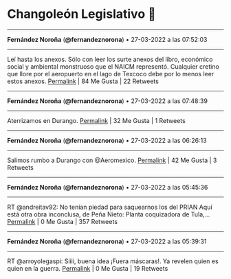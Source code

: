 # Changoleón Legislativo 🙈
*****
**Fernández Noroña** (**@fernandeznorona**) • 27-03-2022 a las 07:52:03
*****
Leí hasta los anexos. Sólo con leer  los surte anexos del libro, económico social y ambiental monstruoso que el NAICM representó. Cualquier  cretino que llore por el aeropuerto en el lago de Texcoco debe por lo menos leer estos anexos.
[Permalink](https://twitter.com/fernandeznorona/status/1508109603980075020) | 84 Me Gusta | 22 Retweets
*****
**Fernández Noroña** (**@fernandeznorona**) • 27-03-2022 a las 07:48:39
*****
Aterrizamos en Durango.
[Permalink](https://twitter.com/fernandeznorona/status/1508108749755592710) | 32 Me Gusta | 1 Retweets
*****
**Fernández Noroña** (**@fernandeznorona**) • 27-03-2022 a las 06:26:13
*****
Salimos rumbo a Durango con @Aeromexico.
[Permalink](https://twitter.com/fernandeznorona/status/1508088002022678530) | 42 Me Gusta | 3 Retweets
*****
**Fernández Noroña** (**@fernandeznorona**) • 27-03-2022 a las 05:45:36
*****
RT @andreitav92: No tenían piedad para saquearnos los del PRIAN 
Aquí está otra obra inconclusa, de Peña Nieto: Planta coquizadora de Tula,…
[Permalink](https://twitter.com/fernandeznorona/status/1508077782038888456) | 0 Me Gusta | 357 Retweets
*****
**Fernández Noroña** (**@fernandeznorona**) • 27-03-2022 a las 05:39:31
*****
RT @arroyolegaspi: Siiii, buena idea ¡Fuera máscaras!.
Ya revelen quien es quien en la guerra.
[Permalink](https://twitter.com/fernandeznorona/status/1508076251134713860) | 0 Me Gusta | 19 Retweets